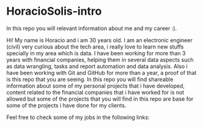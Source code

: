 # HoracioSolis-intro
In this repo you will relevant information about me and my career :).


Hi! My name is Horacio and i am 30 years old. I am an electronic engineer (civil)  very curious about the tech area, i really love to learn new stuffs specially in my 
area which is data. I have been working for more than 3 years with financial companies, helping them in several data aspects such as data wrangling, tasks and report
automation and data analysis. Also i have been working with Git and GitHub for more than a year, a proof of that is this repo that you are seeing.
In this repo you will find shareable information about some of my personal projects that i have developed, content related to the financial companies that i have worked
for is not allowed but some of the projects that you will find in this repo are base for some of the projects i have done for my clients.

Feel free to check some of my jobs in the following links:

